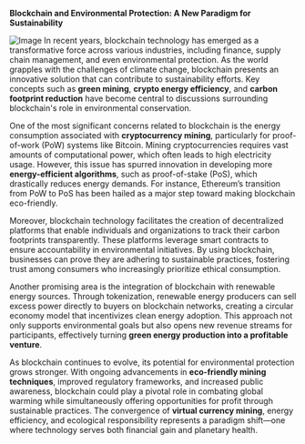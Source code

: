**Blockchain and Environmental Protection: A New Paradigm for Sustainability**


![Image](https://github.com/user-attachments/assets/31692037-0104-4703-abd1-696b6a7dd41b)
In recent years, blockchain technology has emerged as a transformative force across various industries, including finance, supply chain management, and even environmental protection. As the world grapples with the challenges of climate change, blockchain presents an innovative solution that can contribute to sustainability efforts. Key concepts such as **green mining**, **crypto energy efficiency**, and **carbon footprint reduction** have become central to discussions surrounding blockchain's role in environmental conservation.

One of the most significant concerns related to blockchain is the energy consumption associated with **cryptocurrency mining**, particularly for proof-of-work (PoW) systems like Bitcoin. Mining cryptocurrencies requires vast amounts of computational power, which often leads to high electricity usage. However, this issue has spurred innovation in developing more **energy-efficient algorithms**, such as proof-of-stake (PoS), which drastically reduces energy demands. For instance, Ethereum’s transition from PoW to PoS has been hailed as a major step toward making blockchain eco-friendly.

Moreover, blockchain technology facilitates the creation of decentralized platforms that enable individuals and organizations to track their carbon footprints transparently. These platforms leverage smart contracts to ensure accountability in environmental initiatives. By using blockchain, businesses can prove they are adhering to sustainable practices, fostering trust among consumers who increasingly prioritize ethical consumption.

Another promising area is the integration of blockchain with renewable energy sources. Through tokenization, renewable energy producers can sell excess power directly to buyers on blockchain networks, creating a circular economy model that incentivizes clean energy adoption. This approach not only supports environmental goals but also opens new revenue streams for participants, effectively turning **green energy production into a profitable venture**.

As blockchain continues to evolve, its potential for environmental protection grows stronger. With ongoing advancements in **eco-friendly mining techniques**, improved regulatory frameworks, and increased public awareness, blockchain could play a pivotal role in combating global warming while simultaneously offering opportunities for profit through sustainable practices. The convergence of **virtual currency mining**, energy efficiency, and ecological responsibility represents a paradigm shift—one where technology serves both financial gain and planetary health.